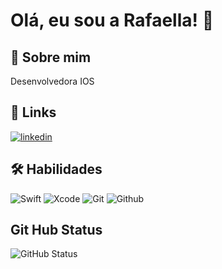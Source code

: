 
# Olá, eu sou a Rafaella! 👋


## 🚀 Sobre mim
Desenvolvedora IOS 


## 🔗 Links

[![linkedin](https://img.shields.io/badge/linkedin-0A66C2?style=for-the-badge&logo=linkedin&logoColor=white)](https://www.linkedin.com/in/rafaella-rodrigues-4ab117257/)



## 🛠 Habilidades

![Swift](https://img.shields.io/badge/Swift-000?style=for-the-badge&logo=swift) ![Xcode](https://img.shields.io/badge/XCODE-000?style=for-the-badge&logo=xcode)
![Git](https://img.shields.io/badge/GIT-000?style=for-the-badge&logo=git)
![Github](https://img.shields.io/badge/GITHUB-000?style=for-the-badge&logo=github)









## Git Hub Status
![GitHub Status](https://github-readme-stats.vercel.app/api?username=rafaellaiosdeveloper&theme=transparent&bg_color=000&border_color=30A3DC&show_icons=true&icon_color=30A3DC&title_color=E94D5F&text_color=FFF)

